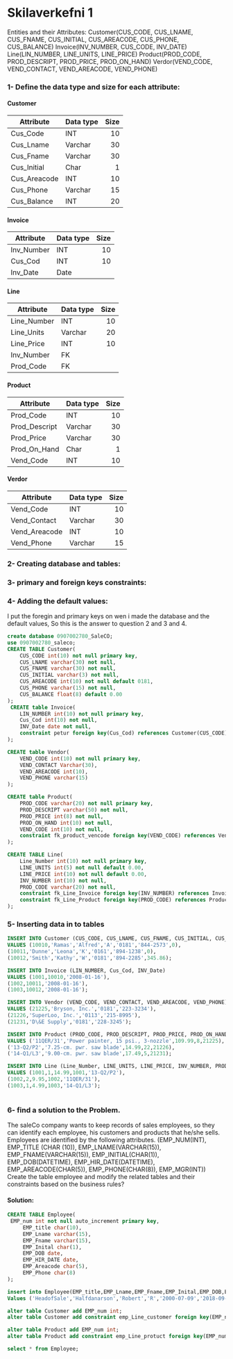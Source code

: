 # Skilaverkefni 1

Entities and their Attributes:
Customer(CUS_CODE, CUS_LNAME, CUS_FNAME, CUS_INITIAL, CUS_AREACODE, CUS_PHONE, CUS_BALANCE)
Invoice(INV_NUMBER, CUS_CODE, INV_DATE)
Line(LIN_NUMBER, LINE_UNITS, LINE_PRICE)
Product(PROD_CODE, PROD_DESCRIPT, PROD_PRICE, PROD_ON_HAND)
Verdor(VEND_CODE, VEND_CONTACT, VEND_AREACODE, VEND_PHONE)

### 1-	Define the data type and size for each attribute: 
        
   #### Customer
   |   Attribute  | Data type | Size |
   | ------------ | --------- | ----:|
   | Cus_Code     | INT       | 10   |
   | Cus_Lname    | Varchar   | 30   |
   | Cus_Fname    | Varchar   | 30   |
   | Cus_Initial  | Char      |  1   |
   | Cus_Areacode | INT       | 10   |
   | Cus_Phone    | Varchar   | 15   |
   | Cus_Balance  | INT       | 20   |
    
   #### Invoice
   |   Attribute  | Data type | Size |
   | ------------ | --------- | ----:|
   | Inv_Number   | INT       | 10   |
   | Cus_Cod      | INT       | 10   |
   | Inv_Date     | Date      |      |
   
   ####  Line
   |   Attribute  | Data type | Size |
   | ------------ | --------- | ----:|
   | Line_Number  | INT       | 10   |
   | Line_Units   | Varchar   | 20   |
   | Line_Price   | INT       | 10   |
   | Inv_Number   | FK        |      |
   | Prod_Code    | FK        |      |
    
   #### Product 
   |   Attribute  | Data type | Size |
   | ------------ | --------- | ----:|
   | Prod_Code    | INT       | 10   |
   | Prod_Descript| Varchar   | 30   |
   | Prod_Price   | Varchar   | 30   |
   | Prod_On_Hand | Char      |  1   |
   | Vend_Code    | INT       | 10   |
   
   
   #### Verdor
   |   Attribute  | Data type | Size |
   | ------------ | --------- | ----:|
   | Vend_Code    | INT       | 10   |
   | Vend_Contact | Varchar   | 30   |
   | Vend_Areacode| INT       | 10   |
   | Vend_Phone   | Varchar   | 15   |
   
### 2- Creating database and tables:
### 3- primary and foreign keys constraints:
### 4- Adding the default values:

   I put the foregin and primary keys on wen i made the database and the default values, So this is the answer to question 2 and 3 and 4.
    
   ```sql
   create database 0907002780_SaleCO;
   use 0907002780_saleco;
   CREATE TABLE Customer(
       CUS_CODE int(10) not null primary key,
       CUS_LNAME varchar(30) not null,
       CUS_FNAME varchar(30) not null,
       CUS_INITIAL varchar(3) not null,
       CUS_AREACODE int(10) not null default 0181,
       CUS_PHONE varchar(15) not null,
       CUS_BALANCE float(8) default 0.00  
   );
    CREATE table Invoice(
       LIN_NUMBER int(10) not null primary key,
       Cus_Cod int(10) not null,
       INV_Date date not null,
       constraint petur foreign key(Cus_Cod) references Customer(CUS_CODE) on delete cascade
   );

   CREATE table Vendor(
       VEND_CODE int(10) not null primary key,
       VEND_CONTACT Varchar(30),
       VEND_AREACODE int(10),
       VEND_PHONE varchar(15)
   );

   CREATE table Product(
       PROD_CODE varchar(20) not null primary key,
       PROD_DESCRIPT varchar(50) not null,
       PROD_PRICE int(8) not null,
       PROD_ON_HAND int(10) not null,
       VEND_CODE int(10) not null,
       constraint fk_product_vencode foreign key(VEND_CODE) references Vendor(VEND_CODE) on delete cascade
   );

   CREATE TABLE Line(
       Line_Number int(10) not null primary key,
       LINE_UNITS int(5) not null default 0.00,
       LINE_PRICE int(10) not null default 0.00,
       INV_NUMBER int(10) not null,
       PROD_CODE varchar(20) not null,
       constraint fk_Line_Invoice foreign key(INV_NUMBER) references Invoice(LIN_NUMBER) on delete cascade,
       constraint fk_Line_Product foreign key(PROD_CODE) references Product(PROD_CODE) on delete cascade
   );
   
   ```
### 5- Inserting data in to tables

   ```sql
   INSERT INTO Customer (CUS_CODE, CUS_LNAME, CUS_FNAME, CUS_INITIAL, CUS_AREACODE, CUS_PHONE, CUS_BALANCE)
   VALUES (10010,'Ramas','Alfred','A','0181','844-2573',0),
   (10011,'Dunne','Leona','K','0161','894-1238',0),
   (10012,'Smith','Kathy','W','0181','894-2285',345.86);

   INSERT INTO Invoice (LIN_NUMBER, Cus_Cod, INV_Date)
   VALUES (1001,10010,'2008-01-16'),
   (1002,10011,'2008-01-16'),
   (1003,10012,'2008-01-16');
   
   INSERT INTO Vendor (VEND_CODE, VEND_CONTACT, VEND_AREACODE, VEND_PHONE)
   VALUES (21225,'Bryson, Inc.','0181','223-3234'),
   (21226,'SuperLoo, Inc.','0113','215-8995'),
   (21231,'D\&E Supply','0181','228-3245');
   
   INSERT INTO Product (PROD_CODE, PROD_DESCRIPT, PROD_PRICE, PROD_ON_HAND, VEND_CODE)
   VALUES ('11QER/31','Power painter, 15 psi., 3-nozzle',109.99,8,21225),
   ('13-Q2/P2','7.25-cm. pwr. saw blade',14.99,22,21226),
   ('14-Q1/L3','9.00-cm. pwr. saw blade',17.49,5,21231);
   
   INSERT INTO Line (Line_Number, LINE_UNITS, LINE_PRICE, INV_NUMBER, PROD_CODE)
   VALUES (1001,1,14.99,1001,'13-Q2/P2'),
   (1002,2,9.95,1002,'11QER/31'),
   (1003,1,4.99,1003,'14-Q1/L3');
    
   ```
    
### 6- find a solution to the Problem.
   The saleCo company wants to keep records of sales employees, so they can identify each employee, his customers and products that he/she sells. Employees are identified by the following attributes.
        (EMP_NUM(INT), EMP_TITLE (CHAR (10)), EMP_LNAME(VARCHAR(15)), EMP_FNAME(VARCHAR(15)), EMP_INITIAL(CHAR(1)), EMP_DOB(DATETIME), EMP_HIR_DATE(DATETIME), EMP_AREACODE(CHAR(5)), EMP_PHONE(CHAR(8)), EMP_MGR(INT))
        Create the table employee and modify the related tables and their constraints based on the business rules?
        
   #### Solution:
   ```sql
   CREATE TABLE Employee(
   	EMP_num int not null auto_increment primary key,
    	EMP_title char(10),
    	EMP_Lname varchar(15),
    	EMP_Fname varchar(15),
    	EMP_Inital char(1),
    	EMP_DOB date,
    	EMP_HIR_DATE date,
    	EMP_Areacode char(5),
    	EMP_Phone char(8)
   );

   insert into Employee(EMP_title,EMP_Lname,EMP_Fname,EMP_Inital,EMP_DOB,EMP_HIR_DATE,EMP_Areacode,EMP_Phone)
   Values ('HeadofSale','Halfdanarson','Robert','R','2000-07-09','2018-09-21',54826,'555-5555');
   
   alter table Customer add EMP_num int;
   alter table Customer add constraint emp_Line_customer foreign key(EMP_num) references Employee(EMP_num) on delete cascade;

   alter table Product add EMP_num int;
   alter table Product add constraint emp_Line_protuct foreign key(EMP_num) references Employee(EMP_num) on delete cascade;

   select * from Employee;
   ```
    
    
